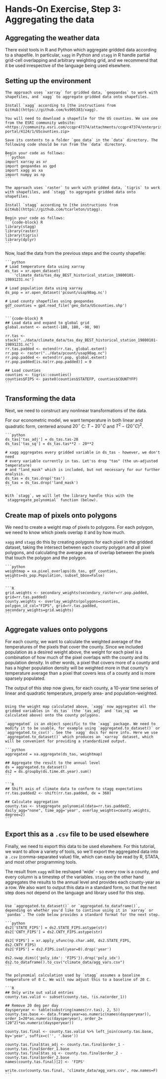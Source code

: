 # Hands-On Exercise, Step 3: Aggregating the data

## Aggregating the weather data

There exist tools in R and Python which aggregate gridded data
according to a shapefile. In particular, `xagg` in Python and `stagg`
in R handle partial grid-cell overlapping and arbitrary weighting
grid, and we recommend that it be used irrespective of the language
being used elsewhere. 

## Setting up the environment

````{tabbed} Python
The approach uses `xarray` for gridded data, `geopandas` to work with shapefiles, and `xagg` to aggregate gridded data onto shapefiles. 

Install `xagg` according to [the instructions from
GitHub](https://github.com/ks905383/xagg).

You will need to download a shapefile for the US counties. We use one
from the ESRI community website:
<https://community.esri.com/ccqpr47374/attachments/ccqpr47374/enterprise-portal/4124/1/UScounties.zip>

Save its contents to a folder `geo_data` in the `data` directory. The
following code should be run from the `data` directory.

Begin your code as follows:
```python
import xarray as xr
import geopandas as gpd
import xagg as xa
import numpy as np
```
````

````{tabbed} R
The approach uses `raster` to work with gridded data, `tigris` to work
with shapefiles, and `stagg` to aggregate gridded data onto shapefiles.

Install `stagg` according to [the instructions from
GitHub](https://github.com/tcarleton/stagg).

Begin your code as follows:
```{code-block} R
library(stagg)
library(raster)
library(tigris)
library(dplyr)
```
````

Now, load the data from the previous steps and the county shapefile:

````{tabbed} Python
```python
# Load temperature data using xarray
ds_tas = xr.open_dataset(
    'climate_data/tas_day_BEST_historical_station_19800101-19891231.nc')

# Load population data using xarray 
ds_pop = xr.open_dataset('pcount/usap90ag.nc')

# Load county shapefiles using geopandas
gdf_counties = gpd.read_file('geo_data/UScounties.shp')
```
````

````{tabbed} R
```{code-block} R
## Load data and expand to global grid
global.extent <- extent(-180, 180, -90, 90)

rr.tas <- stack("../data/climate_data/tas_day_BEST_historical_station_19800101-19891231.nc")
rr.tas.padded <- extend(rr.tas, global.extent)
rr.pop <- raster("../data/pcount/usap90ag.nc")
rr.pop.padded <- extend(rr.pop, global.extent)
rr.pop.padded[is.na(rr.pop.padded)] = 0

## Load counties
counties <- tigris::counties()
counties$FIPS <- paste0(counties$STATEFP, counties$COUNTYFP)
```
````

## Transforming the data

Next, we need to construct any nonlinear transformations of the data.

For our econometric model, we want temperature in both linear and quadratic form, centered around $20^\circ$ C: $T-20^\circ C$ and $T^2 - (20^\circ C)^2$.

````{tabbed} Python
```python
ds_tas['tas_adj'] = ds_tas.tas-20
ds_tas['tas_sq'] = ds_tas.tas**2 - 20**2

# xagg aggregates every gridded variable in ds_tas - however, we don't need
# every variable currently in tas. Let'ss drop "tas" (the un-adjusted temperature)
# and "land_mask" which is included, but not necessary for our further analysis.
ds_tas = ds_tas.drop('tas')
ds_tas = ds_tas.drop('land_mask')
```
````

````{tabbed} R
With `stagg`, we will let the library handle this with the
`staggregate_polynomial` function (below).
````

## Create map of pixels onto polygons

We need to create a weight map of pixels to polygons. For each
polygon, we need to know which pixels overlap it and by how much.

`xagg` and `stagg` do this by creating polygons for each pixel in the
gridded dataset, taking the intersect between each county polygon and
all pixel polygons, and calculating the average area of overlap
between the pixels that touch the polygon and the polygon.

````{tabbed} Python
```python
weightmap = xa.pixel_overlaps(ds_tas, gdf_counties, weights=ds_pop.Population, subset_bbox=False)
```
````

````{tabbed} R
```R
grid.weights <- secondary_weights(secondary_raster=rr.pop.padded, grid=rr.tas.padded)
county.weights <- overlay_weights(polygons=counties, polygon_id_col="FIPS", grid=rr.tas.padded, secondary_weights=grid.weights)
```
````


## Aggregate values onto polygons

For each county, we want to calculate the weighted average of the temperatures of the pixels that cover the county. Since we included population as a desired weight above, the weight for each pixel is a combination of how much of the pixel overlaps with the county and its population density. In other words, a pixel that covers more of a county and has a higher population density will be weighted more in that county's temperature average than a pixel that covers less of a county and is more sparsely populated. 

The output of this step now gives, for each county, a 10-year time series of linear and quadratic temperature, properly area- and population-weighted.  

````{tabbed} Python

Using the weight map calculated above, `xagg` now aggregates all the
gridded variables in `ds_tas` (the `tas_adj` and `tas_sq` we
calculated above) onto the county polygons. 

`aggregated` is an object specific to the `xagg` package. We need to
modify it to be usable, for example using `aggregated.to_dataset()` or
`aggregated.to_csv()`. See the `xagg` docs for more info. Here we use
`aggregated.to_dataset()` which produces an `xarray` dataset, which
will be convenient for providing a standardized output.

```python
aggregated = xa.aggregate(ds_tas, weightmap)

## Aggregate the result to the annual level
ds = aggregated.to_dataset()
ds2 = ds.groupby(ds.time.dt.year).sum()
```
````

````{tabbed} R
```R
## Shift axis of climate data to conform to stagg expectations
rr.tas.padded2 <- shift(rr.tas.padded, dx = 360)

## Calculate aggregation
county.tas <- staggregate_polynomial(data=rr.tas.padded2, daily_agg="none", time_agg='year', overlay_weights=county.weights, degree=2)
```
````


## Export this as a `.csv` file to be used elsewhere

Finally, we need to export this data to be used elsewhere. For this tutorial, we want to allow a variety of tools, so we'll
export the aggregated data into a `.csv` (comma-separated value) file,
which can easily be read by R, STATA, and most other programming
tools. 

The result from `xagg` will be reshaped 'wide' - so every row is a
county, and every column is a timestep of the variables. `stagg` on
the other hand aggregates the results to the annual level and provides
each county-year as a row. We also want to output this data in a
standard form, so that the next step does not depend on the language
and library used for this step.

````{tabbed} Python

Use `aggregated.to_dataset()` or `aggregated.to_dataframe()`,
depending on whether you'd like to continue using it in `xarray` or
`pandas`. The code below provides a standard format for the next step.

```python
ds2['STATE_FIPS'] = ds2.STATE_FIPS.astype(str)
ds2['CNTY_FIPS'] = ds2.CNTY_FIPS.astype(str)

ds2['FIPS'] = xr.apply_ufunc(np.char.add, ds2.STATE_FIPS, ds2.CNTY_FIPS)
ds2['FIPS'] = ds2.FIPS.isel(year=0).drop('year')

ds2.swap_dims({'poly_idx': 'FIPS'}).drop('poly_idx')
ds2.to_dataframe().to_csv("climate_data/agg_vars.csv")
```
````

````{tabbed} R
The polynomial calculation used by `stagg` assumes a baseline
temperature of 0 C. We will now adjust this to a baseline of 20 C.

```R
## Only write out valid entries
county.tas.valid <- subset(county.tas, !is.na(order_1))

## Remove 20 deg per day
daysperyear <- table(substring(names(rr.tas), 2, 5))
county.tas.base <- data.frame(year=as.numeric(names(daysperyear)), order_1=20*as.numeric(daysperyear), order_2=(20^2)*as.numeric(daysperyear))

county.tas.final <- county.tas.valid %>% left_join(county.tas.base, by='year', suffix=c('', '.base'))

county.tas.final$tas_adj <- county.tas.final$order_1 - county.tas.final$order_1.base
county.tas.final$tas_sq <- county.tas.final$order_2 - county.tas.final$order_2.base
names(county.tas.final)[2] <- 'FIPS'

write.csv(county.tas.final, 'climate_data/agg_vars.csv', row.names=F)
```
````
